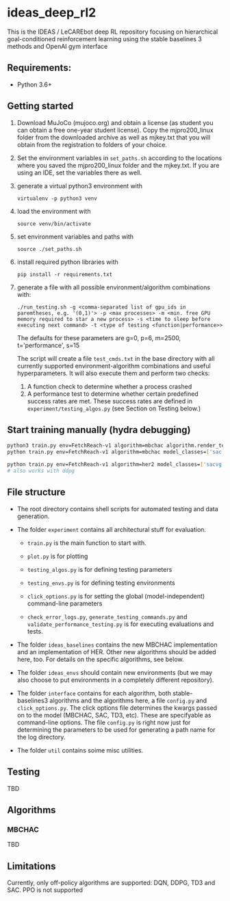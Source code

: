 # ideas_deep_rl2

This is the IDEAS / LeCAREbot deep RL repository focusing on hierarchical goal-conditioned reinforcement learning using the stable baselines 3 methods and OpenAI gym interface

## Requirements:
- Python 3.6+

## Getting started

1. Download MuJoCo (mujoco.org) and obtain a license
   (as student you can obtain a free one-year student license).
   Copy the mjpro200_linux folder from the downloaded archive
   as well as mjkey.txt that you will obtain from the registration
   to folders of your choice.

1. Set the environment variables in `set_paths.sh` according to the
   locations where you saved the mjpro200_linux folder and the mjkey.txt.
   If you are using an IDE, set the variables there as well.

1. generate a virtual python3 environment with

    `virtualenv -p python3 venv`

1. load the environment with

    `source venv/bin/activate`

1. set environment variables and paths with

    `source ./set_paths.sh`

1. install required python libraries with

    `pip install -r requirements.txt`

1. generate a file with all possible environment/algorithm combinations with:

    `./run_testing.sh -g <comma-separated list of gpu_ids in paremtheses, e.g. '(0,1)'> -p <max processes> -m <min. free GPU memory required to star a new process> -s <time to sleep before executing next command> -t <type of testing <function|performance>>`

    The defaults for these parameters are g=0, p=6, m=2500, t='performance', s=15

    The script will create a file `test_cmds.txt` in the base directory with all currently supported environment-algorithm combinations and useful hyperparameters. It will also execute them and perform two checks:

    1. A function check to determine whether a process crashed
    1. A performance test to determine whether certain predefined success rates are met. These success rates are defined in `experiment/testing_algos.py` (see Section on Testing below.)

## Start training manually (hydra debugging)

```bash
python3 train.py env=FetchReach-v1 algorithm=mbchac algorithm.render_test=record algorithm.time_scales=[5,0]
python train.py env=FetchReach-v1 algorithm=mbchac model_classes=['sac','ddpg']
```

```bash
python train.py env=FetchReach-v1 algorithm=her2 model_classes=['sacvg']
# also works with ddpg
```


## File structure

* The root directory contains shell scripts for automated testing and data generation.
* The folder `experiment` contains all architectural stuff for evaluation.

    * `train.py` is the main function to start with.

    * `plot.py` is for plotting

    * `testing_algos.py` is for defining testing parameters

    * `testing_envs.py` is for defining testing environments

    * `click_options.py` is for setting the global (model-independent) command-line parameters

    * `check_error_logs.py`, `generate_testing_commands.py` and `validate_performance_testing.py` is for executing evaluations and tests.

* The folder `ideas_baselines` contains the new MBCHAC implementation and an implementation of HER. Other new algorithms should be added here, too. For details on the specific algorithms, see below.
* The folder `ideas_envs` should contain new environments (but we may also choose to put environments in a completely different repository).
* The folder `interface` contains for each algorithm, both stable-baselines3 algorithms and the algorithms here, a file `config.py` and `click_options.py`. The click options file determines the kwargs passed on to the model (MBCHAC, SAC, TD3, etc). These are specifyable as command-line options. The file `config.py` is right now just for determining the parameters to be used for generating a path name for the log directory.
* The folder `util` contains soime misc utilities.

## Testing

TBD

## Algorithms

### MBCHAC
TBD

## Limitations
Currently, only off-policy algorithms are supported: DQN, DDPG, TD3 and SAC. PPO is not supported